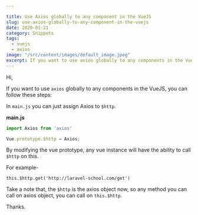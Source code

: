```yaml
---

title: Use Axios globally to any component in the VueJS
slug: use-axios-globally-to-any-component-in-the-vuejs
date: 2020-01-21
category: Snippets
tags:
  - vuejs
  - axios
image: "/src/content/images/default_image.jpeg"
excerpt: If you want to use axios globally to any components in the VueJS, you can follow these steps
---
```


Hi,

If you want to use `axios` globally to any components in the VueJS, you can follow these steps:

In `main.js` you can just assign Axios to `$http`.

__main.js__
```js
import Axios from 'axios'

Vue.prototype.$http = Axios;

```

By modifying the vue prototype, any vue instance will have the ability to call `$http` on this.

For example-
```
this.$http.get('http://laravel-school.com/get')
```

Take a note that, the `$http` is the axios object now, so any method you can call on axios object, you can call on `this.$http`.

Thanks.